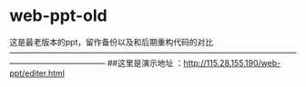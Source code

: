 # web-ppt-old
这是最老版本的ppt，留作备份以及和后期重构代码的对比
————————————————————————————————————————————————
##这里是演示地址 ：http://115.28.155.190/web-ppt/editer.html
